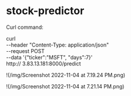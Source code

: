 # stock-predictor

Curl command:

curl \
--header "Content-Type: application/json" \
--request POST \
--data '{"ticker":"MSFT", "days":7}' \
http:// 3.83.13.181:8000/predict

!(/img/Screenshot 2022-11-04 at 7.19.24 PM.png)

!(/img/Screenshot 2022-11-04 at 7.21.14 PM.png)